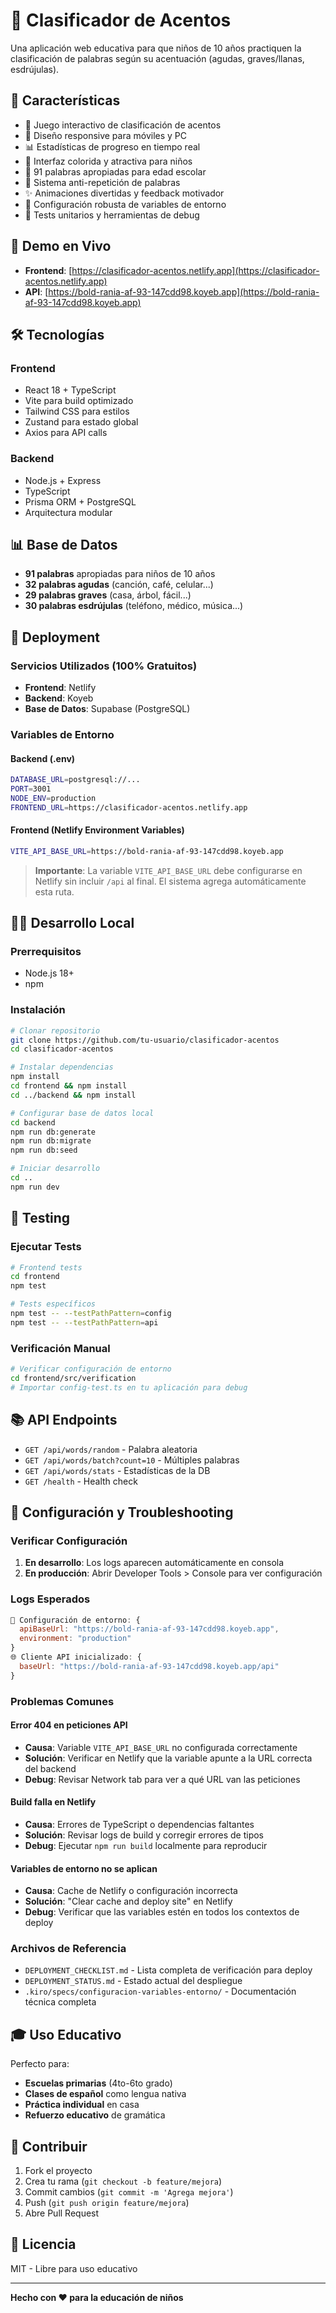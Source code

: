 # 🎯 Clasificador de Acentos

Una aplicación web educativa para que niños de 10 años practiquen la clasificación de palabras según su acentuación (agudas, graves/llanas, esdrújulas).

## 🌟 Características

- 🎯 Juego interactivo de clasificación de acentos
- 📱 Diseño responsive para móviles y PC
- 📊 Estadísticas de progreso en tiempo real
- 🎨 Interfaz colorida y atractiva para niños
- 🚀 91 palabras apropiadas para edad escolar
- 🔄 Sistema anti-repetición de palabras
- ✨ Animaciones divertidas y feedback motivador
- 🔧 Configuración robusta de variables de entorno
- 🧪 Tests unitarios y herramientas de debug

## 🚀 Demo en Vivo

- **Frontend**: [https://clasificador-acentos.netlify.app](https://clasificador-acentos.netlify.app)
- **API**: [https://bold-rania-af-93-147cdd98.koyeb.app](https://bold-rania-af-93-147cdd98.koyeb.app)

## 🛠️ Tecnologías

### Frontend
- React 18 + TypeScript
- Vite para build optimizado
- Tailwind CSS para estilos
- Zustand para estado global
- Axios para API calls

### Backend
- Node.js + Express
- TypeScript
- Prisma ORM + PostgreSQL
- Arquitectura modular

## 📊 Base de Datos

- **91 palabras** apropiadas para niños de 10 años
- **32 palabras agudas** (canción, café, celular...)
- **29 palabras graves** (casa, árbol, fácil...)
- **30 palabras esdrújulas** (teléfono, médico, música...)

## 🚀 Deployment

### Servicios Utilizados (100% Gratuitos)
- **Frontend**: Netlify
- **Backend**: Koyeb
- **Base de Datos**: Supabase (PostgreSQL)

### Variables de Entorno

#### Backend (.env)
```bash
DATABASE_URL=postgresql://...
PORT=3001
NODE_ENV=production
FRONTEND_URL=https://clasificador-acentos.netlify.app
```

#### Frontend (Netlify Environment Variables)
```bash
VITE_API_BASE_URL=https://bold-rania-af-93-147cdd98.koyeb.app
```

> **Importante**: La variable `VITE_API_BASE_URL` debe configurarse en Netlify sin incluir `/api` al final. El sistema agrega automáticamente esta ruta.

## 🏃‍♂️ Desarrollo Local

### Prerrequisitos
- Node.js 18+
- npm

### Instalación
```bash
# Clonar repositorio
git clone https://github.com/tu-usuario/clasificador-acentos
cd clasificador-acentos

# Instalar dependencias
npm install
cd frontend && npm install
cd ../backend && npm install

# Configurar base de datos local
cd backend
npm run db:generate
npm run db:migrate
npm run db:seed

# Iniciar desarrollo
cd ..
npm run dev
```

## 🧪 Testing

### Ejecutar Tests
```bash
# Frontend tests
cd frontend
npm test

# Tests específicos
npm test -- --testPathPattern=config
npm test -- --testPathPattern=api
```

### Verificación Manual
```bash
# Verificar configuración de entorno
cd frontend/src/verification
# Importar config-test.ts en tu aplicación para debug
```

## 📚 API Endpoints

- `GET /api/words/random` - Palabra aleatoria
- `GET /api/words/batch?count=10` - Múltiples palabras
- `GET /api/words/stats` - Estadísticas de la DB
- `GET /health` - Health check

## 🔧 Configuración y Troubleshooting

### Verificar Configuración
1. **En desarrollo**: Los logs aparecen automáticamente en consola
2. **En producción**: Abrir Developer Tools > Console para ver configuración

### Logs Esperados
```javascript
🔧 Configuración de entorno: { 
  apiBaseUrl: "https://bold-rania-af-93-147cdd98.koyeb.app", 
  environment: "production" 
}
🌐 Cliente API inicializado: { 
  baseUrl: "https://bold-rania-af-93-147cdd98.koyeb.app/api" 
}
```

### Problemas Comunes

#### Error 404 en peticiones API
- **Causa**: Variable `VITE_API_BASE_URL` no configurada correctamente
- **Solución**: Verificar en Netlify que la variable apunte a la URL correcta del backend
- **Debug**: Revisar Network tab para ver a qué URL van las peticiones

#### Build falla en Netlify
- **Causa**: Errores de TypeScript o dependencias faltantes
- **Solución**: Revisar logs de build y corregir errores de tipos
- **Debug**: Ejecutar `npm run build` localmente para reproducir

#### Variables de entorno no se aplican
- **Causa**: Cache de Netlify o configuración incorrecta
- **Solución**: "Clear cache and deploy site" en Netlify
- **Debug**: Verificar que las variables estén en todos los contextos de deploy

### Archivos de Referencia
- `DEPLOYMENT_CHECKLIST.md` - Lista completa de verificación para deploy
- `DEPLOYMENT_STATUS.md` - Estado actual del despliegue
- `.kiro/specs/configuracion-variables-entorno/` - Documentación técnica completa

## 🎓 Uso Educativo

Perfecto para:
- **Escuelas primarias** (4to-6to grado)
- **Clases de español** como lengua nativa
- **Práctica individual** en casa
- **Refuerzo educativo** de gramática

## 🤝 Contribuir

1. Fork el proyecto
2. Crea tu rama (`git checkout -b feature/mejora`)
3. Commit cambios (`git commit -m 'Agrega mejora'`)
4. Push (`git push origin feature/mejora`)
5. Abre Pull Request

## 📄 Licencia

MIT - Libre para uso educativo

---

**Hecho con ❤️ para la educación de niños**